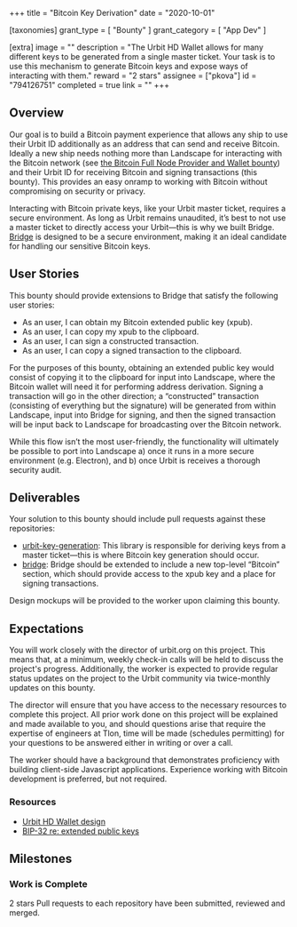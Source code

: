 +++
title = "Bitcoin Key Derivation"
date = "2020-10-01"

[taxonomies]
grant_type = [ "Bounty" ]
grant_category = [ "App Dev" ]

[extra]
image = ""
description = "The Urbit HD Wallet allows for many different keys to be generated from a single master ticket. Your task is to use this mechanism to generate Bitcoin keys and expose ways of interacting with them."
reward = "2 stars"
assignee = ["pkova"]
id = "794126751"
completed = true
link = ""
+++

## Overview

Our goal is to build a Bitcoin payment experience that allows any ship to use their Urbit ID additionally as an address that can send and receive Bitcoin. Ideally a new ship needs nothing more than Landscape for interacting with the Bitcoin network (see [the Bitcoin Full Node Provider and Wallet bounty](https://grants.urbit.org/bounties/2056919898-bitcoin-full-node-provider-and-wallet)) and their Urbit ID for receiving Bitcoin and signing transactions (this bounty). This provides an easy onramp to working with Bitcoin without compromising on security or privacy.

Interacting with Bitcoin private keys, like your Urbit master ticket, requires a secure environment. As long as Urbit remains unaudited, it’s best to not use a master ticket to directly access your Urbit—this is why we built Bridge. [Bridge](https://bridge.urbit.org) is designed to be a secure environment, making it an ideal candidate for handling our sensitive Bitcoin keys.

## User Stories

This bounty should provide extensions to Bridge that satisfy the following user stories:

- As an user, I can obtain my Bitcoin extended public key (xpub).
- As an user, I can copy my xpub to the clipboard.
- As an user, I can sign a constructed transaction.
- As an user, I can copy a signed transaction to the clipboard.

For the purposes of this bounty, obtaining an extended public key would consist of copying it to the clipboard for input into Landscape, where the Bitcoin wallet will need it for performing address derivation. Signing a transaction will go in the other direction; a “constructed” transaction (consisting of everything but the signature) will be generated from within Landscape, input into Bridge for signing, and then the signed transaction will be input back to Landscape for broadcasting over the Bitcoin network.

While this flow isn’t the most user-friendly, the functionality will ultimately be possible to port into Landscape a) once it runs in a more secure environment (e.g. Electron), and b) once Urbit is receives a thorough security audit.

## Deliverables

Your solution to this bounty should include pull requests against these repositories:

- [urbit-key-generation](https://github.com/urbit/urbit-key-generation): This library is responsible for deriving keys from a master ticket—this is where Bitcoin key generation should occur.
- [bridge](https://github.com/urbit/bridge/): Bridge should be extended to include a new top-level “Bitcoin” section, which should provide access to the xpub key and a place for signing transactions.

Design mockups will be provided to the worker upon claiming this bounty.

## Expectations

You will work closely with the director of urbit.org on this project. This means that, at a minimum, weekly check-in calls will be held to discuss the project's progress. Additionally, the worker is expected to provide regular status updates on the project to the Urbit community via twice-monthly updates on this bounty.

The director will ensure that you have access to the necessary resources to complete this project. All prior work done on this project will be explained and made available to you, and should questions arise that require the expertise of engineers at Tlon, time will be made (schedules permitting) for your questions to be answered either in writing or over a call.

The worker should have a background that demonstrates proficiency with building client-side Javascript applications. Experience working with Bitcoin development is preferred, but not required.

### Resources

- [Urbit HD Wallet design](https://github.com/urbit/fora-posts/blob/master/proposals/posts/~2018.11.8..19.31.59..ba77~)
- [BIP-32 re: extended public keys](https://github.com/bitcoin/bips/blob/master/bip-0032.mediawiki#Extended_keys)

## Milestones

### Work is Complete

2 stars
Pull requests to each repository have been submitted, reviewed and merged.
